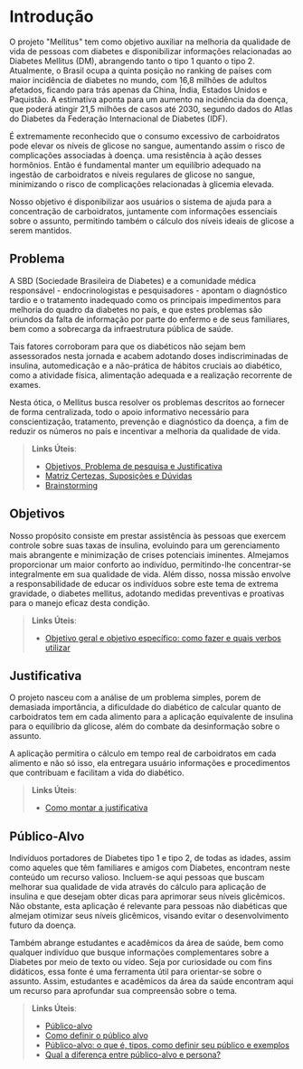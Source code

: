 # Introdução

O projeto "Mellitus" tem como objetivo auxiliar na melhoria da qualidade de vida de pessoas com diabetes e disponibilizar informações relacionadas ao Diabetes Mellitus (DM), abrangendo tanto o tipo 1 quanto o tipo 2. Atualmente, o Brasil ocupa a quinta posição no ranking de países com maior incidência de diabetes no mundo, com 16,8 milhões de adultos afetados, ficando para trás apenas da China, Índia, Estados Unidos e Paquistão. A estimativa aponta para um aumento na incidência da doença, que poderá atingir 21,5 milhões de casos até 2030, segundo dados do Atlas do Diabetes da Federação Internacional de Diabetes (IDF).

É extremamente reconhecido que o consumo excessivo de carboidratos pode elevar os níveis de glicose no sangue, aumentando assim o risco de complicações associadas à doença. uma resistência à ação desses hormônios. Então é fundamental manter um equilíbrio adequado na ingestão de carboidratos e níveis regulares de glicose no sangue, minimizando o risco de complicações relacionadas à glicemia elevada.

Nosso objetivo é disponibilizar aos usuários o sistema de ajuda para a concentração de carboidratos, juntamente com informações essenciais sobre o assunto, permitindo também o cálculo dos níveis ideais de glicose a serem mantidos.


## Problema

A SBD (Sociedade Brasileira de Diabetes) e a comunidade médica responsável - endocrinologistas e pesquisadores - apontam o diagnóstico tardio e o tratamento inadequado como os principais impedimentos para melhoria do quadro da diabetes no país, e que estes problemas são oriundos da falta de informação por parte do enfermo e de seus familiares, bem como a sobrecarga da infraestrutura pública de saúde.

Tais fatores corroboram para que os diabéticos não sejam bem assessorados ​​nesta jornada e acabem adotando doses indiscriminadas de insulina, automedicação e a não-prática de hábitos cruciais ao diabético, como a atividade física, alimentação adequada e a realização recorrente de exames.

Nesta ótica, o Mellitus busca resolver os problemas descritos ao fornecer de forma centralizada, todo o apoio informativo necessário para conscientização, tratamento, prevenção e diagnóstico da doença, a fim de reduzir os números no país e incentivar a melhoria da qualidade de vida.




   
> **Links Úteis**:
> - [Objetivos, Problema de pesquisa e Justificativa](https://medium.com/@versioparole/objetivos-problema-de-pesquisa-e-justificativa-c98c8233b9c3)
> - [Matriz Certezas, Suposições e Dúvidas](https://medium.com/educa%C3%A7%C3%A3o-fora-da-caixa/matriz-certezas-suposi%C3%A7%C3%B5es-e-d%C3%BAvidas-fa2263633655)
> - [Brainstorming](https://www.euax.com.br/2018/09/brainstorming/)

## Objetivos

Nosso propósito consiste em prestar assistência às pessoas que exercem controle sobre suas taxas de insulina, evoluindo para um gerenciamento mais abrangente e minimização de crises potenciais iminentes. Almejamos proporcionar um maior conforto ao indivíduo, permitindo-lhe concentrar-se integralmente em sua qualidade de vida. Além disso, nossa missão envolve a responsabilidade de educar os indivíduos sobre este tema de extrema gravidade, o diabetes mellitus, adotando medidas preventivas e proativas para o manejo eficaz desta condição.
 
> **Links Úteis**:
> - [Objetivo geral e objetivo específico: como fazer e quais verbos utilizar](https://blog.mettzer.com/diferenca-entre-objetivo-geral-e-objetivo-especifico/)

## Justificativa

O projeto nasceu com a análise de um problema simples, porem de demasiada importância, a dificuldade do diabético de calcular quanto de carboidratos tem em cada alimento para a aplicação equivalente de insulina para o equilíbrio da glicose, além do combate da desinformação sobre o assunto.

A aplicação permitira o cálculo em tempo real de carboidratos em cada alimento e não só isso, ela entregara usuário informações e procedimentos que contribuam e facilitam a vida do diabético.

> **Links Úteis**:
> - [Como montar a justificativa](https://guiadamonografia.com.br/como-montar-justificativa-do-tcc/)

## Público-Alvo

Indivíduos portadores de Diabetes tipo 1 e tipo 2, de todas as idades, assim como aqueles que têm familiares e amigos com Diabetes, encontram neste conteúdo um recurso valioso. Incluem-se aqui pessoas que buscam melhorar sua qualidade de vida através do cálculo para aplicação de insulina e que desejam obter dicas para aprimorar seus níveis glicêmicos. Não obstante, esta aplicação é relevante para pessoas não diabéticas que almejam otimizar seus níveis glicêmicos, visando evitar o desenvolvimento futuro da doença.

Também abrange estudantes e acadêmicos da área de saúde, bem como qualquer indivíduo que busque informações complementares sobre a Diabetes por meio de texto ou vídeo. Seja por curiosidade ou com fins didáticos, essa fonte é uma ferramenta útil para orientar-se sobre o assunto. Assim, estudantes e acadêmicos da área da saúde encontram aqui um recurso para aprofundar sua compreensão sobre o tema.

> **Links Úteis**:
> - [Público-alvo](https://blog.hotmart.com/pt-br/publico-alvo/)
> - [Como definir o público alvo](https://exame.com/pme/5-dicas-essenciais-para-definir-o-publico-alvo-do-seu-negocio/)
> - [Público-alvo: o que é, tipos, como definir seu público e exemplos](https://klickpages.com.br/blog/publico-alvo-o-que-e/)
> - [Qual a diferença entre público-alvo e persona?](https://rockcontent.com/blog/diferenca-publico-alvo-e-persona/)
